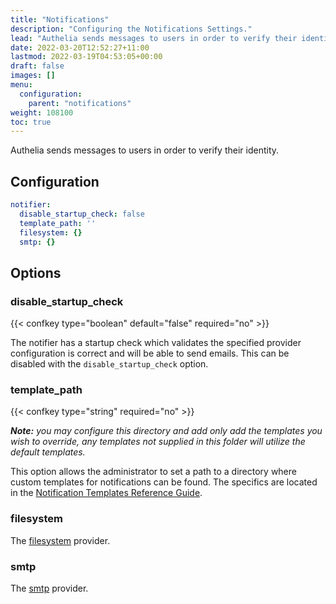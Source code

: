 ```yaml
---
title: "Notifications"
description: "Configuring the Notifications Settings."
lead: "Authelia sends messages to users in order to verify their identity. This section describes how to configure this."
date: 2022-03-20T12:52:27+11:00
lastmod: 2022-03-19T04:53:05+00:00
draft: false
images: []
menu:
  configuration:
    parent: "notifications"
weight: 108100
toc: true
---
```


Authelia sends messages to users in order to verify their identity.

## Configuration

```yaml
notifier:
  disable_startup_check: false
  template_path: ''
  filesystem: {}
  smtp: {}
```

## Options

### disable_startup_check

{{< confkey type="boolean" default="false" required="no" >}}

The notifier has a startup check which validates the specified provider configuration is correct and will be able to
send emails. This can be disabled with the `disable_startup_check` option.

### template_path

{{< confkey type="string" required="no" >}}

_**Note:** you may configure this directory and add only add the templates you wish to override, any templates not
supplied in this folder will utilize the default templates._

This option allows the administrator to set a path to a directory where custom templates for notifications can be found.
The specifics are located in the
[Notification Templates Reference Guide](../../reference/guides/notification-templates.md).

### filesystem

The [filesystem](file.md) provider.

### smtp

The [smtp](smtp.md) provider.
